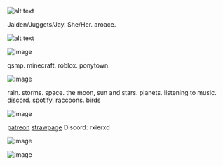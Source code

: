 ![alt text](https://64.media.tumblr.com/96d23bada4b7471b45bb898a729dc1d4/008259af8f9c76ed-17/s500x750/6e3f5dc3c244a9969485938c0c801367a83)

Jaiden/Juggets/Jay. She/Her. aroace.

![alt text](https://encrypted-tbn0.gstatic.com/images?q=tbn:ANd9GcSW-aB0dAyJVT4hZA9J0vNJVwt2vMjjRSmmLRcpNzm27w&s) 

![image](https://64.media.tumblr.com/96d23bada4b7471b45bb898a729dc1d4/008259af8f9c76ed-17/s500x750/6e3f5dc3c244a9969485938c0c801367a83) 

qsmp. minecraft. roblox. ponytown.

![image](https://64.media.tumblr.com/96d23bada4b7471b45bb898a729dc1d4/008259af8f9c76ed-17/s500x750/6e3f5dc3c244a9969485938c0c801367a83)

rain. storms. space. the moon, sun and stars. planets. listening to music. discord. spotify. raccoons. birds

![image](https://64.media.tumblr.com/96d23bada4b7471b45bb898a729dc1d4/008259af8f9c76ed-17/s500x750/6e3f5dc3c244a9969485938c0c801367a83)

[patreon](https://www.patreon.com/c/0_0zz/about) [strawpage](https://aroacebird.straw.page) Discord: rxierxd



![image](https://64.media.tumblr.com/ce643b695a0614d86a2657a6346f9045/aa9daa5ef7db55e2-d9/s500x750/9a85e2d7ff9f2523080d3a8b09eb02917cfb18a4.pnj)

![image](https://64.media.tumblr.com/c89f54a097bb348bcfeb86753e047d40/aa9daa5ef7db55e2-b7/s500x750/32e82b9a996d1b3acd68b87ae0854590320c70dd.pnj)

